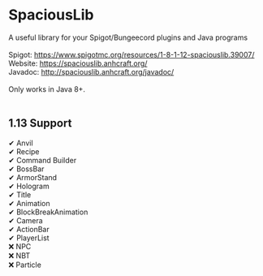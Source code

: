# SpaciousLib

A useful library for your Spigot/Bungeecord plugins and Java programs<br><br>
Spigot: https://www.spigotmc.org/resources/1-8-1-12-spaciouslib.39007/<br>
Website: https://spaciouslib.anhcraft.org/<br>
Javadoc: http://spaciouslib.anhcraft.org/javadoc/<br><br>
Only works in Java 8+.<br><br>

## 1.13 Support
✔ Anvil<br>
✔ Recipe<br>
✔ Command Builder<br>
✔ BossBar<br>
✔ ArmorStand<br>
✔ Hologram<br>
✔ Title<br>
✔ Animation<br>
✔ BlockBreakAnimation<br>
✔ Camera<br>
✔ ActionBar<br>
✔ PlayerList<br>
❌ NPC<br>
❌ NBT<br>
❌ Particle